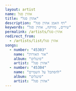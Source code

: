 ```yaml
---
layout: artist
name: אהרן סגל
title: "אהרן סגל"
description: "דף האמן אהרן סגל"
keywords: "שירים, מוזיקה, אהרן סגל"
permalink: /artists/אהרן-סגל
redirect_from:
  - /artists/list/אהרן סגל
songs:
  - number: "45303"
    name: "אור האורות"
    album: "סינגלים"
    artist: "אהרן סגל"
  - number: "45304"
    name: "להסתכל על השמיים"
    album: "סינגלים"
    artist: "אהרן סגל"
---
```

